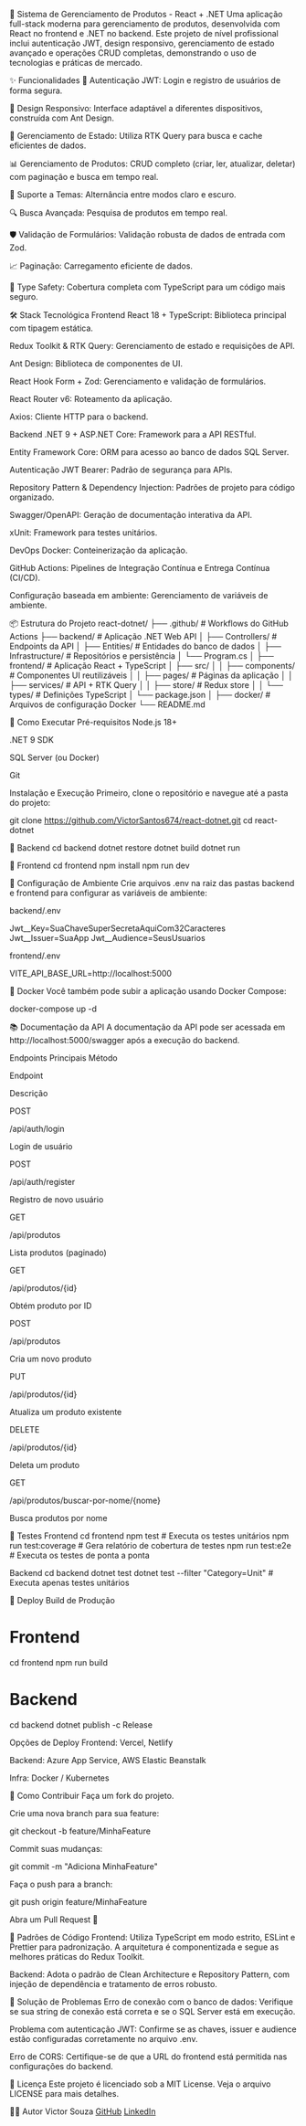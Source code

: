 🚀 Sistema de Gerenciamento de Produtos - React + .NET
Uma aplicação full-stack moderna para gerenciamento de produtos, desenvolvida com React no frontend e .NET no backend. Este projeto de nível profissional inclui autenticação JWT, design responsivo, gerenciamento de estado avançado e operações CRUD completas, demonstrando o uso de tecnologias e práticas de mercado.

✨ Funcionalidades
🔐 Autenticação JWT: Login e registro de usuários de forma segura.

📱 Design Responsivo: Interface adaptável a diferentes dispositivos, construída com Ant Design.

🚀 Gerenciamento de Estado: Utiliza RTK Query para busca e cache eficientes de dados.

📊 Gerenciamento de Produtos: CRUD completo (criar, ler, atualizar, deletar) com paginação e busca em tempo real.

🎨 Suporte a Temas: Alternância entre modos claro e escuro.

🔍 Busca Avançada: Pesquisa de produtos em tempo real.

🛡️ Validação de Formulários: Validação robusta de dados de entrada com Zod.

📈 Paginação: Carregamento eficiente de dados.

🎯 Type Safety: Cobertura completa com TypeScript para um código mais seguro.

🛠️ Stack Tecnológica
Frontend
React 18 + TypeScript: Biblioteca principal com tipagem estática.

Redux Toolkit & RTK Query: Gerenciamento de estado e requisições de API.

Ant Design: Biblioteca de componentes de UI.

React Hook Form + Zod: Gerenciamento e validação de formulários.

React Router v6: Roteamento da aplicação.

Axios: Cliente HTTP para o backend.

Backend
.NET 9 + ASP.NET Core: Framework para a API RESTful.

Entity Framework Core: ORM para acesso ao banco de dados SQL Server.

Autenticação JWT Bearer: Padrão de segurança para APIs.

Repository Pattern & Dependency Injection: Padrões de projeto para código organizado.

Swagger/OpenAPI: Geração de documentação interativa da API.

xUnit: Framework para testes unitários.

DevOps
Docker: Conteinerização da aplicação.

GitHub Actions: Pipelines de Integração Contínua e Entrega Contínua (CI/CD).

Configuração baseada em ambiente: Gerenciamento de variáveis de ambiente.

📦 Estrutura do Projeto
react-dotnet/
├── .github/              # Workflows do GitHub Actions
├── backend/              # Aplicação .NET Web API
│   ├── Controllers/      # Endpoints da API
│   ├── Entities/         # Entidades do banco de dados
│   ├── Infrastructure/   # Repositórios e persistência
│   └── Program.cs
│
├── frontend/             # Aplicação React + TypeScript
│   ├── src/
│   │   ├── components/   # Componentes UI reutilizáveis
│   │   ├── pages/        # Páginas da aplicação
│   │   ├── services/     # API + RTK Query
│   │   ├── store/        # Redux store
│   │   └── types/        # Definições TypeScript
│   └── package.json
│
├── docker/               # Arquivos de configuração Docker
└── README.md


🚀 Como Executar
Pré-requisitos
Node.js 18+

.NET 9 SDK

SQL Server (ou Docker)

Git

Instalação e Execução
Primeiro, clone o repositório e navegue até a pasta do projeto:

git clone https://github.com/VictorSantos674/react-dotnet.git
cd react-dotnet


🔹 Backend
cd backend
dotnet restore
dotnet build
dotnet run


🔹 Frontend
cd frontend
npm install
npm run dev


🔹 Configuração de Ambiente
Crie arquivos .env na raiz das pastas backend e frontend para configurar as variáveis de ambiente:

backend/.env

Jwt__Key=SuaChaveSuperSecretaAquiCom32Caracteres
Jwt__Issuer=SuaApp
Jwt__Audience=SeusUsuarios


frontend/.env

VITE_API_BASE_URL=http://localhost:5000


🔹 Docker
Você também pode subir a aplicação usando Docker Compose:

docker-compose up -d


📚 Documentação da API
A documentação da API pode ser acessada em http://localhost:5000/swagger após a execução do backend.

Endpoints Principais
Método

Endpoint

Descrição

POST

/api/auth/login

Login de usuário

POST

/api/auth/register

Registro de novo usuário

GET

/api/produtos

Lista produtos (paginado)

GET

/api/produtos/{id}

Obtém produto por ID

POST

/api/produtos

Cria um novo produto

PUT

/api/produtos/{id}

Atualiza um produto existente

DELETE

/api/produtos/{id}

Deleta um produto

GET

/api/produtos/buscar-por-nome/{nome}

Busca produtos por nome

🧪 Testes
Frontend
cd frontend
npm test                 # Executa os testes unitários
npm run test:coverage    # Gera relatório de cobertura de testes
npm run test:e2e         # Executa os testes de ponta a ponta


Backend
cd backend
dotnet test
dotnet test --filter "Category=Unit" # Executa apenas testes unitários


🚀 Deploy
Build de Produção
# Frontend
cd frontend
npm run build

# Backend
cd backend
dotnet publish -c Release


Opções de Deploy
Frontend: Vercel, Netlify

Backend: Azure App Service, AWS Elastic Beanstalk

Infra: Docker / Kubernetes

🤝 Como Contribuir
Faça um fork do projeto.

Crie uma nova branch para sua feature:

git checkout -b feature/MinhaFeature


Commit suas mudanças:

git commit -m "Adiciona MinhaFeature"


Faça o push para a branch:

git push origin feature/MinhaFeature


Abra um Pull Request 🎉

📝 Padrões de Código
Frontend: Utiliza TypeScript em modo estrito, ESLint e Prettier para padronização. A arquitetura é componentizada e segue as melhores práticas do Redux Toolkit.

Backend: Adota o padrão de Clean Architecture e Repository Pattern, com injeção de dependência e tratamento de erros robusto.

🐛 Solução de Problemas
Erro de conexão com o banco de dados: Verifique se sua string de conexão está correta e se o SQL Server está em execução.

Problema com autenticação JWT: Confirme se as chaves, issuer e audience estão configuradas corretamente no arquivo .env.

Erro de CORS: Certifique-se de que a URL do frontend está permitida nas configurações do backend.

📄 Licença
Este projeto é licenciado sob a MIT License. Veja o arquivo LICENSE para mais detalhes.

👨‍💻 Autor
Victor Souza
[GitHub]()
[LinkedIn]()